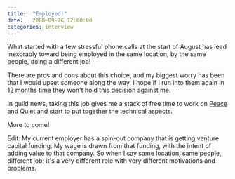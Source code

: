```yaml
---
title:  "Employed!"
date:   2008-09-26 12:00:00
categories: interview
---
```


What started with a few stressful phone calls at the start of August has lead inexorably toward being employed in the same location, by the same people, doing a different job!

There are pros and cons about this choice, and my biggest worry has been that I would upset someone along the way. I hope if I run into them again in 12 months time they won't hold this decision against me.

In guild news, taking this job gives me a stack of free time to work on [Peace and Quiet](https://github.com/pietersartain/dokuwiki-plugin-pqraid) and start to put together the technical aspects.

More to come!

Edit: My current employer has a spin-out company that is getting venture capital funding. My wage is drawn from that funding, with the intent of adding value to that company. So when I say same location, same people, different job; it's a very different role with very different motivations and problems.

